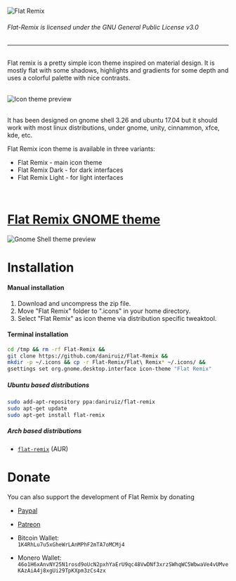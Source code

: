 ![Flat Remix](https://cdn.rawgit.com/daniruiz/Flat-Remix/master/logo.png)

###### Flat-Remix is licensed under the GNU General Public License v3.0
<hr>
<br>
Flat remix is a pretty simple icon theme inspired on material design. It is mostly flat with some shadows, highlights and gradients for some depth and uses a colorful palette with nice contrasts.
<br><br>

![Icon theme preview](https://raw.githubusercontent.com/daniruiz/Flat-Remix/master/preview.png)
<br><br>

It has been designed on gnome shell 3.26 and ubuntu 17.04 but it should work with most linux distributions, under gnome, unity, cinnammon, xfce, kde, etc.

Flat Remix icon theme is available in three variants:
 - Flat Remix - main icon theme
 - Flat Remix Dark - for dark interfaces
 - Flat Remix Light - for light interfaces

<br/>

# [Flat Remix GNOME theme](https://github.com/daniruiz/Flat-Remix-GNOME-theme)
![Gnome Shell theme preview](https://raw.githubusercontent.com/daniruiz/Flat-Remix-GNOME-theme/master/Images/1.png)

# Installation

#### Manual installation

1. Download and uncompress the zip file.
1. Move "Flat Remix" folder to ".icons" in your home directory.
1. Select "Flat Remix" as icon theme via distribution specific tweaktool.

#### Terminal installation

```sh
cd /tmp && rm -rf Flat-Remix &&
git clone https://github.com/daniruiz/Flat-Remix &&
mkdir -p ~/.icons && cp -r Flat-Remix/Flat\ Remix* ~/.icons/ &&
gsettings set org.gnome.desktop.interface icon-theme "Flat Remix"
```

##### Ubuntu based distributions

```sh
sudo add-apt-repository ppa:daniruiz/flat-remix
sudo apt-get update
sudo apt-get install flat-remix
```

##### Arch based distributions
+ [`flat-remix`](https://aur.archlinux.org/packages/flat-remix/) (AUR)


# Donate

You can also support the development of Flat Remix by donating  

- [Paypal](https://www.paypal.com/cgi-bin/webscr?cmd=_s-xclick&hosted_button_id=7LEWLS78EAJGJ)  
  
- [Patreon](https://www.patreon.com/daniruiz)  
  
- Bitcoin Wallet:  
`1K4RhLu7u5xGheWrLAnMPhF2mTA7oMCMj4`  
  
- Monero Wallet:   `46o1H6xAnvNY25N1rosd9oUcN2pxhYaErU9qc48VwDNf3xrzSWhqWC5WbwaVe4vUMveKAzAiA4j8xgUi29TpKXpm3zCs4zx`  
